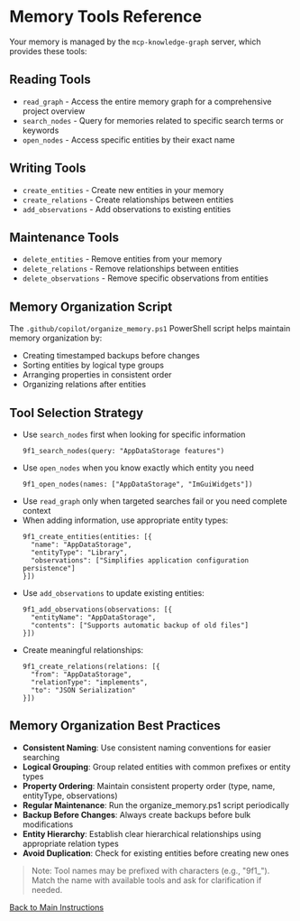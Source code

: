 # Memory Tools Reference

Your memory is managed by the `mcp-knowledge-graph` server, which provides these tools:

## Reading Tools

- `read_graph` - Access the entire memory graph for a comprehensive project overview
- `search_nodes` - Query for memories related to specific search terms or keywords
- `open_nodes` - Access specific entities by their exact name

## Writing Tools

- `create_entities` - Create new entities in your memory
- `create_relations` - Create relationships between entities
- `add_observations` - Add observations to existing entities

## Maintenance Tools

- `delete_entities` - Remove entities from your memory
- `delete_relations` - Remove relationships between entities
- `delete_observations` - Remove specific observations from entities

## Memory Organization Script

The `.github/copilot/organize_memory.ps1` PowerShell script helps maintain memory organization by:

- Creating timestamped backups before changes
- Sorting entities by logical type groups
- Arranging properties in consistent order
- Organizing relations after entities

## Tool Selection Strategy

- Use `search_nodes` first when looking for specific information
  ```
  9f1_search_nodes(query: "AppDataStorage features")
  ```
- Use `open_nodes` when you know exactly which entity you need
  ```
  9f1_open_nodes(names: ["AppDataStorage", "ImGuiWidgets"])
  ```
- Use `read_graph` only when targeted searches fail or you need complete context
- When adding information, use appropriate entity types:
  ```
  9f1_create_entities(entities: [{
    "name": "AppDataStorage",
    "entityType": "Library",
    "observations": ["Simplifies application configuration persistence"]
  }])
  ```
- Use `add_observations` to update existing entities:
  ```
  9f1_add_observations(observations: [{
    "entityName": "AppDataStorage",
    "contents": ["Supports automatic backup of old files"]
  }])
  ```
- Create meaningful relationships:
  ```
  9f1_create_relations(relations: [{
    "from": "AppDataStorage",
    "relationType": "implements",
    "to": "JSON Serialization"
  }])
  ```

## Memory Organization Best Practices

- **Consistent Naming**: Use consistent naming conventions for easier searching
- **Logical Grouping**: Group related entities with common prefixes or entity types
- **Property Ordering**: Maintain consistent property order (type, name, entityType, observations)
- **Regular Maintenance**: Run the organize_memory.ps1 script periodically
- **Backup Before Changes**: Always create backups before bulk modifications
- **Entity Hierarchy**: Establish clear hierarchical relationships using appropriate relation types
- **Avoid Duplication**: Check for existing entities before creating new ones

> Note: Tool names may be prefixed with characters (e.g., "9f1_"). Match the name with available tools and ask for clarification if needed.

[Back to Main Instructions](main-instructions.md)
